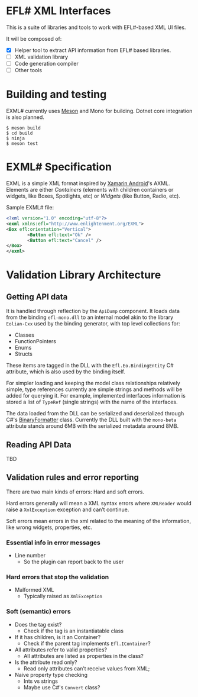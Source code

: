 # EFL# XML Interfaces

This is a suite of libraries and tools to work with EFL#-based XML UI files.

It will be composed of:

- [x] Helper tool to extract API information from EFL# based libraries.
- [ ] XML validation library
- [ ] Code generation compiler
- [ ] Other tools

# Building and testing

EXML# currently uses [Meson](https://mesonbuild.com/) and Mono for building. Dotnet core integration is also planned.

```
$ meson build
$ cd build
$ ninja
$ meson test
```

# EXML# Specification

EXML is a simple XML format inspired by
[Xamarin Android](https://docs.microsoft.com/en-us/xamarin/android/)'s AXML.
Elements are either _Containers_ (elements with children containers or
widgets, like Boxes, Spotlights, etc) or _Widgets_ (like Button, Radio, etc).

Sample EXML# file:

```xml
<?xml version="1.0" encoding="utf-8"?>
<exml xmlns:efl="http://www.enlightenment.org/EXML">
<Box efl:orientation="Vertical">
        <Button efl:text="Ok" />
        <Button efl:text="Cancel" />
</Box>
</exml>
```

# Validation Library Architecture

## Getting API data

It is handled through reflection by the `ApiDump` component. It loads
data from the binding `efl-mono.dll` to an internal model akin to
the library `Eolian-Cxx` used by the binding generator,
with top level collections for:

* Classes
* FunctionPointers
* Enums
* Structs

These items are tagged in the DLL with the `Efl.Eo.BindingEntity` C\#
attribute, which is also used by the binding itself.

For simpler loading and keeping the model class relationships relatively
simple, type references currently are simple strings and methods will be
added for querying it. For example, implemented interfaces information
is stored a list of `TypeRef` (single strings) with the name of the
interfaces.

The data loaded from the DLL can be serialized and deserialized through
C\#'s
[BinaryFormatter](https://docs.microsoft.com/en-us/dotnet/api/system.runtime.serialization.formatters.binary.binaryformatter?view=netframework-4.8)
class. Currently the DLL built with the `mono-beta` attribute stands
around 6MB with the serialized metadata around 8MB.

## Reading API Data

TBD

## Validation rules and error reporting

There are two main kinds of errors: Hard and soft errors.

Hard errors generally will mean a XML syntax errors where `XMLReader`
would raise a `XmlException` exception and can’t continue.

Soft errors mean errors in the xml related to the meaning of the
information, like wrong widgets, properties, etc.

### Essential info in error messages

* Line number
    * So the plugin can report back to the user

### Hard errors that stop the validation

* Malformed XML
    * Typically raised as `XmlException`

### Soft (semantic) errors

* Does the tag exist?
    * Check if the tag is an instantiatable class
* If it has children, is it an Container?
    * Check if the parent tag implements `Efl.IContainer`?
* All attributes refer to valid properties?
    * All attributes are listed as properties in the class?
* Is the attribute read only?
    * Read only attributes can’t receive values from XML;
* Naive property type checking
    * Ints vs strings
    * Maybe use C\#'s `Convert` class?
